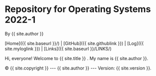 

# Repository for Operating Systems 2022-1

By {{ site.author }}

[Home]({{ site.baseurl }}/) | [GitHub]({{ site.githublink }}) | [Log]({{ site.myloglink }}) | [Links]({{ site.baseurl }}/LINKS/)

Hi, everyone! Welcome to {{ site.title }} . My name is {{ site.author }}.

© {{ site.copyright }} --- {{ site.author }} --- Version: {{ site.version }}.

